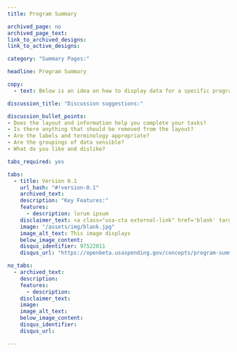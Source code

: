 ```yaml
---
title: Program Summary

archived_page: no
archived_page_text:
link_to_archived_designs: 
link_to_active_designs:

category: "Summary Pages:"

headline: Program Summary

copy:
  - text: Below is an idea on how to display data for a specific program. Please take a look and give us your feedback in the discussion section at the bottom of each tab.

discussion_title: "Discussion suggestions:"

discussion_bullet_points:
- Does the layout and information help you complete your tasks?
- Is there anything that should be removed from the layout?
- Are the labels and terminology appropriate?
- Are the groupings of data sensible?
- What do you like and dislike?

tabs_required: yes

tabs:
  - title: Version 0.1
    url_hash: "#!version-0.1"
    archived_text:
    description: "Key Features:"
    features:
      - description: lorum ipsum
    disclaimer_text: <a class="usa-cta external-link" href='blank' target="_blank">View an interactive version of the below image</a>
    image: "/assets/img/blank.jpg"
    image_alt_text: This image displays 
    below_image_content:
    disqus_identifier: 97522011
    disqus_url: "https://openbeta.usaspending.gov/concepts/program-summary#!version-0.1"

no_tabs: 
  - archived_text:
    description:
    features:
      - description:
    disclaimer_text:
    image:
    image_alt_text:
    below_image_content:
    disqus_identifier:
    disqus_url:

---
```

